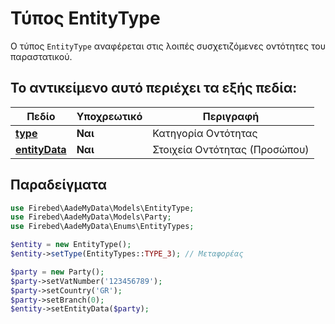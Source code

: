 # Τύπος EntityType

Ο τύπος `EntityType` αναφέρεται στις λοιπές συσχετιζόμενες οντότητες του παραστατικού.

## Το αντικείμενο αυτό περιέχει τα εξής πεδία:

| Πεδίο                                | Υποχρεωτικό | Περιγραφή                     |
|--------------------------------------|-------------|-------------------------------|
| [**type**](../appendix/entity-types) | **Ναι**     | Κατηγορία Οντότητας           |
| [**entityData**](party-type)         | **Ναι**     | Στοιχεία Οντότητας (Προσώπου) |

## Παραδείγματα

```php
use Firebed\AadeMyData\Models\EntityType;
use Firebed\AadeMyData\Models\Party;
use Firebed\AadeMyData\Enums\EntityTypes;

$entity = new EntityType();
$entity->setType(EntityTypes::TYPE_3); // Μεταφορέας

$party = new Party();
$party->setVatNumber('123456789');
$party->setCountry('GR');
$party->setBranch(0);
$entity->setEntityData($party);
```